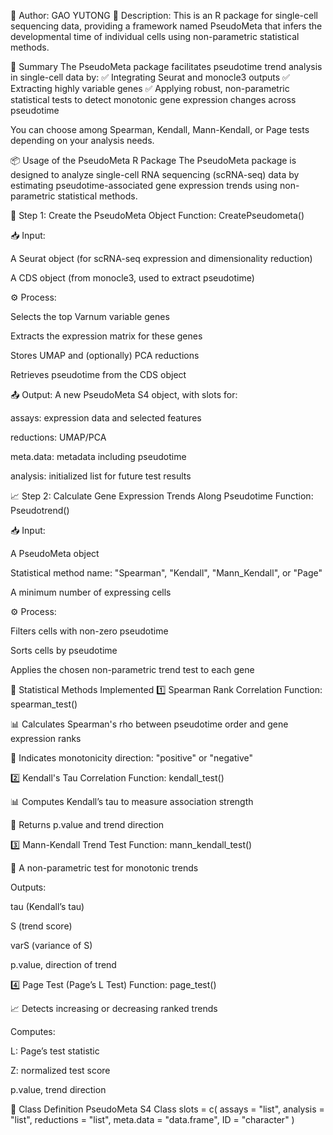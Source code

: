 👤 Author: GAO YUTONG
🧬 Description:
This is an R package for single-cell sequencing data, providing a framework named PseudoMeta that infers the developmental time of individual cells using non-parametric statistical methods.

🧾 Summary
The PseudoMeta package facilitates pseudotime trend analysis in single-cell data by:
✅ Integrating Seurat and monocle3 outputs
✅ Extracting highly variable genes
✅ Applying robust, non-parametric statistical tests to detect monotonic gene expression changes across pseudotime

You can choose among Spearman, Kendall, Mann-Kendall, or Page tests depending on your analysis needs. 

📦 Usage of the PseudoMeta R Package
The PseudoMeta package is designed to analyze single-cell RNA sequencing (scRNA-seq) data by estimating pseudotime-associated gene expression trends using non-parametric statistical methods.

🔧 Step 1: Create the PseudoMeta Object
Function: CreatePseudometa()

📥 Input:

A Seurat object (for scRNA-seq expression and dimensionality reduction)

A CDS object (from monocle3, used to extract pseudotime)

⚙️ Process:

Selects the top Varnum variable genes

Extracts the expression matrix for these genes

Stores UMAP and (optionally) PCA reductions

Retrieves pseudotime from the CDS object

📤 Output: A new PseudoMeta S4 object, with slots for:

assays: expression data and selected features

reductions: UMAP/PCA

meta.data: metadata including pseudotime

analysis: initialized list for future test results

📈 Step 2: Calculate Gene Expression Trends Along Pseudotime
Function: Pseudotrend()

📥 Input:

A PseudoMeta object

Statistical method name: "Spearman", "Kendall", "Mann_Kendall", or "Page"

A minimum number of expressing cells

⚙️ Process:

Filters cells with non-zero pseudotime

Sorts cells by pseudotime

Applies the chosen non-parametric trend test to each gene

🧪 Statistical Methods Implemented
1️⃣ Spearman Rank Correlation
Function: spearman_test()

📊 Calculates Spearman's rho between pseudotime order and gene expression ranks

🔁 Indicates monotonicity direction: "positive" or "negative"

2️⃣ Kendall's Tau Correlation
Function: kendall_test()

📊 Computes Kendall’s tau to measure association strength

📎 Returns p.value and trend direction

3️⃣ Mann-Kendall Trend Test
Function: mann_kendall_test()

🧮 A non-parametric test for monotonic trends

Outputs:

tau (Kendall’s tau)

S (trend score)

varS (variance of S)

p.value, direction of trend

4️⃣ Page Test (Page’s L Test)
Function: page_test()

📈 Detects increasing or decreasing ranked trends

Computes:

L: Page’s test statistic

Z: normalized test score

p.value, trend direction

📐 Class Definition
PseudoMeta S4 Class
slots = c(
  assays = "list",
  analysis = "list",
  reductions = "list",
  meta.data = "data.frame",
  ID = "character"
)
